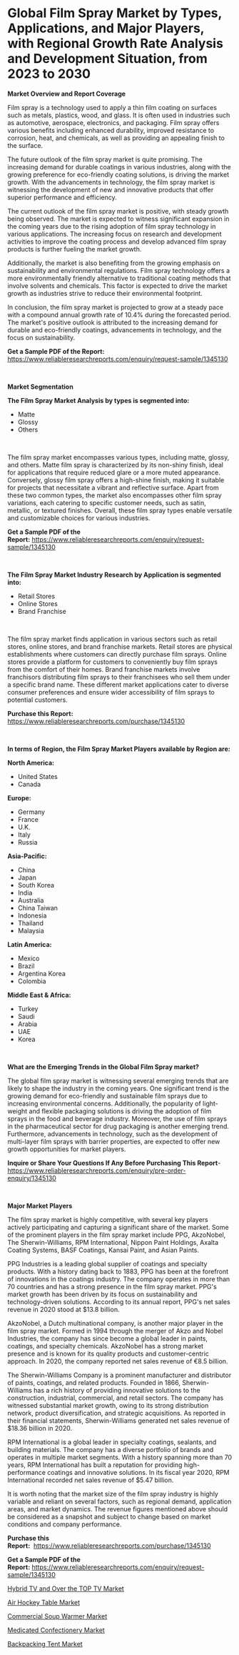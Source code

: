 <p><h1>Global Film Spray Market by Types, Applications, and Major Players, with Regional Growth Rate Analysis and Development Situation, from 2023 to 2030</h1></p><p><strong>Market Overview and Report Coverage</strong></p>
<p><p>Film spray is a technology used to apply a thin film coating on surfaces such as metals, plastics, wood, and glass. It is often used in industries such as automotive, aerospace, electronics, and packaging. Film spray offers various benefits including enhanced durability, improved resistance to corrosion, heat, and chemicals, as well as providing an appealing finish to the surface.</p><p>The future outlook of the film spray market is quite promising. The increasing demand for durable coatings in various industries, along with the growing preference for eco-friendly coating solutions, is driving the market growth. With the advancements in technology, the film spray market is witnessing the development of new and innovative products that offer superior performance and efficiency.</p><p>The current outlook of the film spray market is positive, with steady growth being observed. The market is expected to witness significant expansion in the coming years due to the rising adoption of film spray technology in various applications. The increasing focus on research and development activities to improve the coating process and develop advanced film spray products is further fueling the market growth.</p><p>Additionally, the market is also benefiting from the growing emphasis on sustainability and environmental regulations. Film spray technology offers a more environmentally friendly alternative to traditional coating methods that involve solvents and chemicals. This factor is expected to drive the market growth as industries strive to reduce their environmental footprint.</p><p>In conclusion, the film spray market is projected to grow at a steady pace with a compound annual growth rate of 10.4% during the forecasted period. The market's positive outlook is attributed to the increasing demand for durable and eco-friendly coatings, advancements in technology, and the focus on sustainability.</p></p>
<p><strong>Get a Sample PDF of the Report:</strong> <a href="https://www.reliableresearchreports.com/enquiry/request-sample/1345130">https://www.reliableresearchreports.com/enquiry/request-sample/1345130</a></p>
<p>&nbsp;</p>
<p><strong>Market Segmentation</strong></p>
<p><strong>The Film Spray Market Analysis by types is segmented into:</strong></p>
<p><ul><li>Matte</li><li>Glossy</li><li>Others</li></ul></p>
<p>&nbsp;</p>
<p><p>The film spray market encompasses various types, including matte, glossy, and others. Matte film spray is characterized by its non-shiny finish, ideal for applications that require reduced glare or a more muted appearance. Conversely, glossy film spray offers a high-shine finish, making it suitable for projects that necessitate a vibrant and reflective surface. Apart from these two common types, the market also encompasses other film spray variations, each catering to specific customer needs, such as satin, metallic, or textured finishes. Overall, these film spray types enable versatile and customizable choices for various industries.</p></p>
<p><strong>Get a Sample PDF of the Report:</strong>&nbsp;<a href="https://www.reliableresearchreports.com/enquiry/request-sample/1345130">https://www.reliableresearchreports.com/enquiry/request-sample/1345130</a></p>
<p>&nbsp;</p>
<p><strong>The Film Spray Market Industry Research by Application is segmented into:</strong></p>
<p><ul><li>Retail Stores</li><li>Online Stores</li><li>Brand Franchise</li></ul></p>
<p>&nbsp;</p>
<p><p>The film spray market finds application in various sectors such as retail stores, online stores, and brand franchise markets. Retail stores are physical establishments where customers can directly purchase film sprays. Online stores provide a platform for customers to conveniently buy film sprays from the comfort of their homes. Brand franchise markets involve franchisors distributing film sprays to their franchisees who sell them under a specific brand name. These different market applications cater to diverse consumer preferences and ensure wider accessibility of film sprays to potential customers.</p></p>
<p><strong>Purchase this Report:</strong>&nbsp; <a href="https://www.reliableresearchreports.com/purchase/1345130">https://www.reliableresearchreports.com/purchase/1345130</a></p>
<p>&nbsp;</p>
<p><strong>In terms of Region, the Film Spray Market Players available by Region are:</strong></p>
<p>
    <p> <strong> North America: </strong>
        <ul>
            <li>United States</li>
            <li>Canada</li>
        </ul>
        </p> 
    <p> <strong> Europe: </strong>
        <ul>
            <li>Germany</li>
            <li>France</li>
            <li>U.K.</li>
            <li>Italy</li>
            <li>Russia</li>
        </ul>
        </p> 
    <p> <strong> Asia-Pacific: </strong>
        <ul>
            <li>China</li>
            <li>Japan</li>
            <li>South Korea</li>
            <li>India</li>
            <li>Australia</li>
            <li>China Taiwan</li>
            <li>Indonesia</li>
            <li>Thailand</li>
            <li>Malaysia</li>
        </ul>
        </p> 
    <p> <strong> Latin America: </strong>
        <ul>
            <li>Mexico</li>
            <li>Brazil</li>
            <li>Argentina Korea</li>
            <li>Colombia</li>
        </ul>
        </p> 
    <p> <strong> Middle East & Africa: </strong>
        <ul>
            <li>Turkey</li>
            <li>Saudi</li>
            <li>Arabia</li>
            <li>UAE</li>
            <li>Korea</li>
        </ul>
    </p>
    </p>
<p>&nbsp;</p>
<p><strong>What are the Emerging Trends in the Global Film Spray market?</strong></p>
<p><p>The global film spray market is witnessing several emerging trends that are likely to shape the industry in the coming years. One significant trend is the growing demand for eco-friendly and sustainable film sprays due to increasing environmental concerns. Additionally, the popularity of light-weight and flexible packaging solutions is driving the adoption of film sprays in the food and beverage industry. Moreover, the use of film sprays in the pharmaceutical sector for drug packaging is another emerging trend. Furthermore, advancements in technology, such as the development of multi-layer film sprays with barrier properties, are expected to offer new growth opportunities for market players.</p></p>
<p><strong>Inquire or Share Your Questions If Any Before Purchasing This Report</strong>- <a href="https://www.reliableresearchreports.com/enquiry/pre-order-enquiry/1345130">https://www.reliableresearchreports.com/enquiry/pre-order-enquiry/1345130</a></p>
<p>&nbsp;</p>
<p><strong>Major Market Players</strong></p>
<p><p>The film spray market is highly competitive, with several key players actively participating and capturing a significant share of the market. Some of the prominent players in the film spray market include PPG, AkzoNobel, The Sherwin-Williams, RPM International, Nippon Paint Holdings, Axalta Coating Systems, BASF Coatings, Kansai Paint, and Asian Paints.</p><p>PPG Industries is a leading global supplier of coatings and specialty products. With a history dating back to 1883, PPG has been at the forefront of innovations in the coatings industry. The company operates in more than 70 countries and has a strong presence in the film spray market. PPG's market growth has been driven by its focus on sustainability and technology-driven solutions. According to its annual report, PPG's net sales revenue in 2020 stood at $13.8 billion.</p><p>AkzoNobel, a Dutch multinational company, is another major player in the film spray market. Formed in 1994 through the merger of Akzo and Nobel Industries, the company has since become a global leader in paints, coatings, and specialty chemicals. AkzoNobel has a strong market presence and is known for its quality products and customer-centric approach. In 2020, the company reported net sales revenue of €8.5 billion.</p><p>The Sherwin-Williams Company is a prominent manufacturer and distributor of paints, coatings, and related products. Founded in 1866, Sherwin-Williams has a rich history of providing innovative solutions to the construction, industrial, commercial, and retail sectors. The company has witnessed substantial market growth, owing to its strong distribution network, product diversification, and strategic acquisitions. As reported in their financial statements, Sherwin-Williams generated net sales revenue of $18.36 billion in 2020.</p><p>RPM International is a global leader in specialty coatings, sealants, and building materials. The company has a diverse portfolio of brands and operates in multiple market segments. With a history spanning more than 70 years, RPM International has built a reputation for providing high-performance coatings and innovative solutions. In its fiscal year 2020, RPM International recorded net sales revenue of $5.47 billion.</p><p>It is worth noting that the market size of the film spray industry is highly variable and reliant on several factors, such as regional demand, application areas, and market dynamics. The revenue figures mentioned above should be considered as a snapshot and subject to change based on market conditions and company performance.</p></p>
<p><strong>Purchase this Report:</strong>&nbsp;&nbsp;<a href="https://www.reliableresearchreports.com/purchase/1345130">https://www.reliableresearchreports.com/purchase/1345130</a></p>
<p></p>
<p><strong>Get a Sample PDF of the Report:</strong>&nbsp;<a href="https://www.reliableresearchreports.com/enquiry/request-sample/1345130">https://www.reliableresearchreports.com/enquiry/request-sample/1345130</a></p>
<p><p><a href="https://medium.com/@ivaschinner/hybrid-tv-and-over-the-top-tv-market-furnishes-information-on-market-share-market-trends-and-9eb071fb566a">Hybrid TV and Over the TOP TV Market</a></p><p><a href="https://medium.com/@kejsioni/air-hockey-table-market-analysis-and-sze-forecasted-for-period-from-2023-to-2030-4178741caadd">Air Hockey Table Market</a></p><p><a href="https://medium.com/@othaleffler644/commercial-soup-warmer-market-furnishes-information-on-market-share-market-trends-and-market-b2fbb65f204f">Commercial Soup Warmer Market</a></p><p><a href="https://medium.com/@sanju991215/medicated-confectionery-market-analysis-and-sze-forecasted-for-period-from-2023-to-2030-08514f5a399c">Medicated Confectionery Market</a></p><p><a href="https://medium.com/@adeafrashri2022/backpacking-tent-market-exploring-market-share-market-trends-and-future-growth-014aba6eebe3">Backpacking Tent Market</a></p></p>